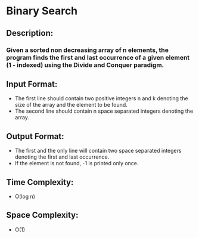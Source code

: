 # Binary Search
## Description:
### Given a sorted non decreasing array of n elements, the program finds the first and last occurrence of a given element (1 - indexed) using the Divide and Conquer paradigm.
## Input Format:
* The first line should contain two positive integers n and k denoting the size of the array and the element to be found.
* The second line should contain n space separated integers denoting the array.
## Output Format:
* The first and the only line will contain two space separated integers denoting the first and last occurrence.
* If the element is not found, -1 is printed only once.
## Time Complexity: 
* O(log n)
## Space Complexity: 
* O(1)